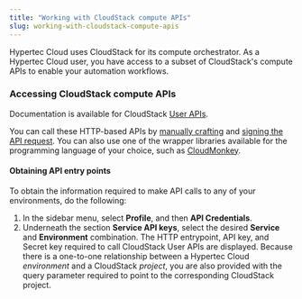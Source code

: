 ```yaml
---
title: "Working with CloudStack compute APIs"
slug: working-with-cloudstack-compute-apis
---
```


Hypertec Cloud uses CloudStack for its compute orchestrator. As a Hypertec Cloud user, you have access to a subset of CloudStack's compute APIs to enable your automation workflows.

### Accessing CloudStack compute APIs

Documentation is available for CloudStack [User APIs](https://cloudstack.apache.org/api/apidocs-4.12/).

You can call these HTTP-based APIs by [manually crafting](http://docs.cloudstack.apache.org/en/latest/dev.html#making-api-requests) and [signing the API request](http://docs.cloudstack.apache.org/en/latest/dev.html#signing-api-requests). You can also use one of the wrapper libraries available for the programming language of your choice, such as [CloudMonkey](https://github.com/apache/cloudstack-cloudmonkey).

#### Obtaining API entry points

To obtain the information required to make API calls to any of your environments, do the following:

1. In the sidebar menu, select **Profile**, and then **API Credentials**.
1. Underneath the section **Service API keys**, select the desired **Service** and **Environment** combination. The HTTP entrypoint, API key, and Secret key required to call CloudStack User APIs are displayed. Because there is a one-to-one relationship between a Hypertec Cloud *environment* and a CloudStack *project*, you are also provided with the query parameter required to point to the corresponding CloudStack project.
